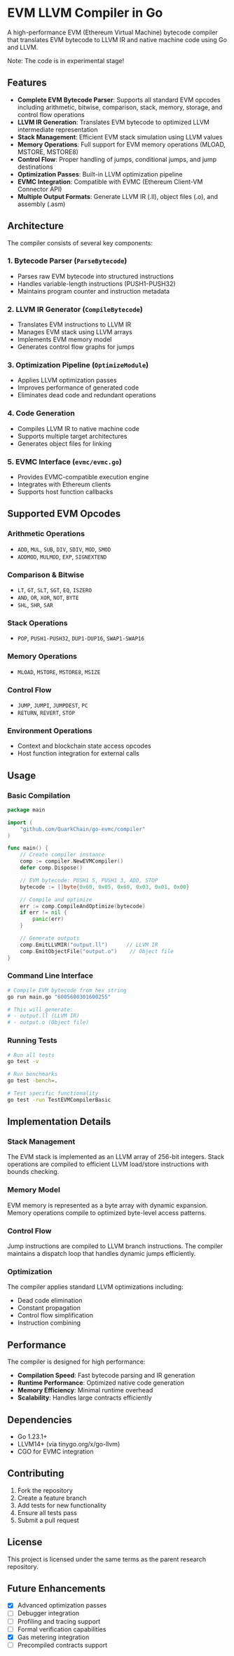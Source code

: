 # EVM LLVM Compiler in Go

A high-performance EVM (Ethereum Virtual Machine) bytecode compiler that translates EVM bytecode to LLVM IR and native machine code using Go and LLVM.

Note: The code is in experimental stage!

## Features

- **Complete EVM Bytecode Parser**: Supports all standard EVM opcodes including arithmetic, bitwise, comparison, stack, memory, storage, and control flow operations
- **LLVM IR Generation**: Translates EVM bytecode to optimized LLVM intermediate representation
- **Stack Management**: Efficient EVM stack simulation using LLVM values
- **Memory Operations**: Full support for EVM memory operations (MLOAD, MSTORE, MSTORE8)
- **Control Flow**: Proper handling of jumps, conditional jumps, and jump destinations
- **Optimization Passes**: Built-in LLVM optimization pipeline
- **EVMC Integration**: Compatible with EVMC (Ethereum Client-VM Connector API)
- **Multiple Output Formats**: Generate LLVM IR (.ll), object files (.o), and assembly (.asm)

## Architecture

The compiler consists of several key components:

### 1. Bytecode Parser (`ParseBytecode`)
- Parses raw EVM bytecode into structured instructions
- Handles variable-length instructions (PUSH1-PUSH32)
- Maintains program counter and instruction metadata

### 2. LLVM IR Generator (`CompileBytecode`)
- Translates EVM instructions to LLVM IR
- Manages EVM stack using LLVM arrays
- Implements EVM memory model
- Generates control flow graphs for jumps

### 3. Optimization Pipeline (`OptimizeModule`)
- Applies LLVM optimization passes
- Improves performance of generated code
- Eliminates dead code and redundant operations

### 4. Code Generation
- Compiles LLVM IR to native machine code
- Supports multiple target architectures
- Generates object files for linking

### 5. EVMC Interface (`evmc/evmc.go`)
- Provides EVMC-compatible execution engine
- Integrates with Ethereum clients
- Supports host function callbacks

## Supported EVM Opcodes

### Arithmetic Operations
- `ADD`, `MUL`, `SUB`, `DIV`, `SDIV`, `MOD`, `SMOD`
- `ADDMOD`, `MULMOD`, `EXP`, `SIGNEXTEND`

### Comparison & Bitwise
- `LT`, `GT`, `SLT`, `SGT`, `EQ`, `ISZERO`
- `AND`, `OR`, `XOR`, `NOT`, `BYTE`
- `SHL`, `SHR`, `SAR`

### Stack Operations
- `POP`, `PUSH1-PUSH32`, `DUP1-DUP16`, `SWAP1-SWAP16`

### Memory Operations
- `MLOAD`, `MSTORE`, `MSTORE8`, `MSIZE`

### Control Flow
- `JUMP`, `JUMPI`, `JUMPDEST`, `PC`
- `RETURN`, `REVERT`, `STOP`

### Environment Operations
- Context and blockchain state access opcodes
- Host function integration for external calls

## Usage

### Basic Compilation

```go
package main

import (
    "github.com/QuarkChain/go-evmc/compiler"
)

func main() {
    // Create compiler instance
    comp := compiler.NewEVMCompiler()
    defer comp.Dispose()

    // EVM bytecode: PUSH1 5, PUSH1 3, ADD, STOP
    bytecode := []byte{0x60, 0x05, 0x60, 0x03, 0x01, 0x00}

    // Compile and optimize
    err := comp.CompileAndOptimize(bytecode)
    if err != nil {
        panic(err)
    }

    // Generate outputs
    comp.EmitLLVMIR("output.ll")      // LLVM IR
    comp.EmitObjectFile("output.o")    // Object file
}
```

### Command Line Interface

```bash
# Compile EVM bytecode from hex string
go run main.go "6005600301600255"

# This will generate:
# - output.ll (LLVM IR)
# - output.o (Object file)
```

### Running Tests

```bash
# Run all tests
go test -v

# Run benchmarks
go test -bench=.

# Test specific functionality
go test -run TestEVMCompilerBasic
```

## Implementation Details

### Stack Management
The EVM stack is implemented as an LLVM array of 256-bit integers. Stack operations are compiled to efficient LLVM load/store instructions with bounds checking.

### Memory Model
EVM memory is represented as a byte array with dynamic expansion. Memory operations compile to optimized byte-level access patterns.

### Control Flow
Jump instructions are compiled to LLVM branch instructions. The compiler maintains a dispatch loop that handles dynamic jumps efficiently.

### Optimization
The compiler applies standard LLVM optimizations including:
- Dead code elimination
- Constant propagation
- Control flow simplification
- Instruction combining

## Performance

The compiler is designed for high performance:
- **Compilation Speed**: Fast bytecode parsing and IR generation
- **Runtime Performance**: Optimized native code generation
- **Memory Efficiency**: Minimal runtime overhead
- **Scalability**: Handles large contracts efficiently

## Dependencies

- Go 1.23.1+
- LLVM14+ (via tinygo.org/x/go-llvm)
- CGO for EVMC integration

## Contributing

1. Fork the repository
2. Create a feature branch
3. Add tests for new functionality
4. Ensure all tests pass
5. Submit a pull request

## License

This project is licensed under the same terms as the parent research repository.

## Future Enhancements

- [x] Advanced optimization passes
- [ ] Debugger integration
- [ ] Profiling and tracing support
- [ ] Formal verification capabilities
- [x] Gas metering integration
- [ ] Precompiled contracts support
